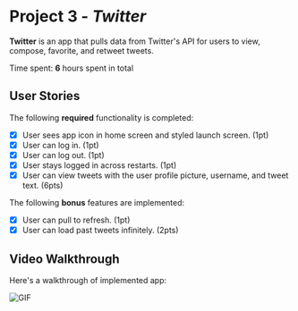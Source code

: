 # Project 3 - *Twitter*

**Twitter** is an app that pulls data from Twitter's API for users to view, compose, favorite, and retweet tweets.

Time spent: **6** hours spent in total

## User Stories

The following **required** functionality is completed:

- [x] User sees app icon in home screen and styled launch screen. (1pt)
- [x] User can log in. (1pt)
- [x] User can log out. (1pt)
- [x] User stays logged in across restarts. (1pt)
- [x] User can view tweets with the user profile picture, username, and tweet text. (6pts)

The following **bonus** features are implemented:

- [x] User can pull to refresh. (1pt)
- [x] User can load past tweets infinitely. (2pts)

## Video Walkthrough

Here's a walkthrough of implemented app:

![GIF](https://github.com/Dibba99/Twitter/blob/master/GIF/ezgif.com-gif-maker%20(6).gif)

